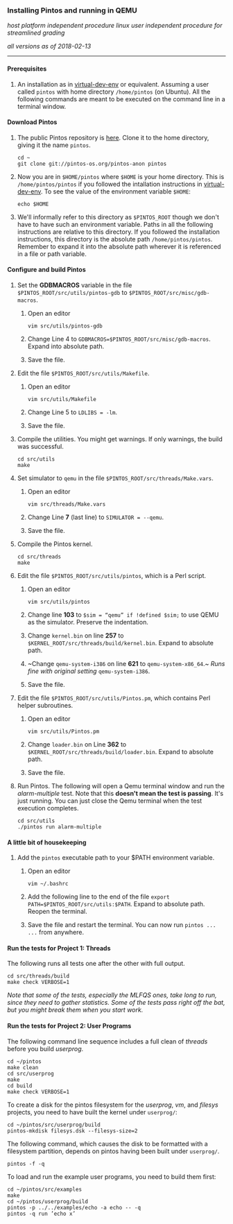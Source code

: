### Installing Pintos and running in QEMU

_host platform independent procedure_
_linux user independent procedure for streamlined grading_

_all versions as of 2018-02-13_

* * *

#### Prerequisites

1. An installation as in [virtual-dev-env](https://github.com/ivogeorg/os-playground/blob/master/virtual-dev-env.md) or equivalent. Assuming a user called `pintos` with home directory `/home/pintos` (on Ubuntu). All the following commands are meant to be executed on the command line in a terminal window.

#### Download Pintos

1. The public Pintos repository is [here](http://pintos-os.org/cgi-bin/gitweb.cgi?p=pintos-anon;a=summary). Clone it to the home directory, giving it the name `pintos`.
   ```
   cd ~
   git clone git://pintos-os.org/pintos-anon pintos
   ```

2. Now you are in `$HOME/pintos` where `$HOME` is your home directory. This is `/home/pintos/pintos` if you followed the intallation instructions in [virtual-dev-env](https://github.com/ivogeorg/os-playground/blob/master/virtual-dev-env.md). To see the value of the environment variable `$HOME`:

   ```
   echo $HOME
   ```
   
3. We'll informally refer to this directory as `$PINTOS_ROOT` though we don't have to have such an environment variable. Paths in all the following instructions are relative to this directory. If you followed the installation instructions, this directory is the absolute path `/home/pintos/pintos`. Remember to expand it into the absolute path wherever it is referenced in a file or path variable.
   
#### Configure and build Pintos

1. Set the **GDBMACROS** variable in the file `$PINTOS_ROOT/src/utils/pintos-gdb` to `$PINTOS_ROOT/src/misc/gdb-macros`.

    1. Open an editor

       ```
       vim src/utils/pintos-gdb
       ```

    2. Change Line 4 to `GDBMACROS=$PINTOS_ROOT/src/misc/gdb-macros`. Expand into absolute path. 

    3. Save the file.

2. Edit the file `$PINTOS_ROOT/src/utils/Makefile`.

    1. Open an editor

       ```
       vim src/utils/Makefile
       ```
     
    2. Change Line 5 to `LDLIBS = -lm`. 

    3. Save the file.

3. Compile the utilities. You might get warnings. If only warnings, the build was successful.

   ```
   cd src/utils
   make
   ```
   
4. Set simulator to `qemu` in the file `$PINTOS_ROOT/src/threads/Make.vars`.

    1. Open an editor

       ```
       vim src/threads/Make.vars
       ```
     
    2. Change Line **7** (last line) to `SIMULATOR = --qemu`. 

    3. Save the file.

5. Compile the Pintos kernel.

   ```
   cd src/threads
   make
   ```
   
6. Edit the file `$PINTOS_ROOT/src/utils/pintos`, which is a Perl script.

    1. Open an editor

       ```
       vim src/utils/pintos
       ```
     
    2. Change line **103** to `$sim = “qemu” if !defined $sim;` to use QEMU as the simulator. Preserve the indentation. 

    3. Change `kernel.bin` on line **257** to `$KERNEL_ROOT/src/threads/build/kernel.bin`. Expand to absolute path.
  
    4. ~Change `qemu-system-i386` on line **621** to `qemu-system-x86_64`.~ _Runs fine with original setting_ `qemu-system-i386`.
  
    5. Save the file.

6. Edit the file `$PINTOS_ROOT/src/utils/Pintos.pm`, which contains Perl helper subroutines.

    1. Open an editor

       ```
       vim src/utils/Pintos.pm
       ```
     
    2. Change `loader.bin` on Line **362** to `$KERNEL_ROOT/src/threads/build/loader.bin`. Expand to absolute path.
  
    3. Save the file.

7. Run Pintos. The following will open a Qemu terminal window and run the _alarm-multiple_ test. Note that this **doesn't mean the test is passing**. It's just running. You can just close the Qemu terminal when the test execution completes.

   ```
   cd src/utils
   ./pintos run alarm-multiple
   ```
   
#### A little bit of housekeeping

1. Add the `pintos` executable path to your $PATH environment variable.

    1. Open an editor

       ```
       vim ~/.bashrc
       ```   
     
    2. Add the following line to the end of the file `export PATH=$PINTOS_ROOT/src/utils:$PATH`. Expand to absolute path. Reopen the terminal.

    3. Save the file and restart the terminal. You can now run `pintos ... ...` from anywhere.
  

#### Run the tests for Project 1: Threads

The following runs all tests one after the other with full output.

```
cd src/threads/build
make check VERBOSE=1
```

_Note that some of the tests, especially the MLFQS ones, take long to run, since they need to gather statistics. Some of the tests pass right off the bat, but you might break them when you start work._

#### Run the tests for Project 2: User Programs

The following command line sequence includes a full clean of _threads_ before you build _userprog_.

```
cd ~/pintos
make clean
cd src/userprog
make
cd build
make check VERBOSE=1
```

To create a disk for the pintos filesystem for the _userprog_, _vm_, and _filesys_ projects, you need to have built the kernel under `userprog/`:

```
cd ~/pintos/src/userprog/build
pintos-mkdisk filesys.dsk --filesys-size=2
```
The following command, which causes the disk to be formatted with a filesystem partition, depends on pintos having been built under `userprog/`.

```
pintos -f -q
```

To load and run the example user programs, you need to build them first:

```
cd ~/pintos/src/examples
make
cd ~/pintos/userprog/build
pintos -p ../../examples/echo -a echo -- -q
pintos -q run ’echo x’
```
